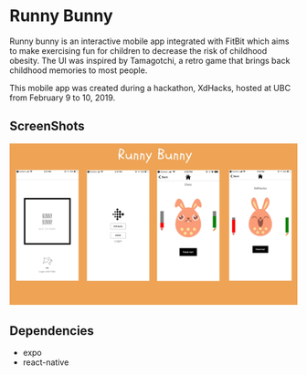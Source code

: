 # Runny Bunny

Runny bunny is an interactive mobile app integrated with FitBit which aims to make exercising fun for children to decrease the risk of childhood obesity. The UI was inspired by Tamagotchi, a retro game that brings back childhood memories to most people.

This mobile app was created during a hackathon, XdHacks, hosted at UBC from February 9 to 10, 2019. 

## ScreenShots
!["Screenshots of app"](https://github.com/linyh0207/runny-bunny/blob/master/img/ScreenShot.jpg?raw=true)


## Dependencies
- expo
- react-native 
